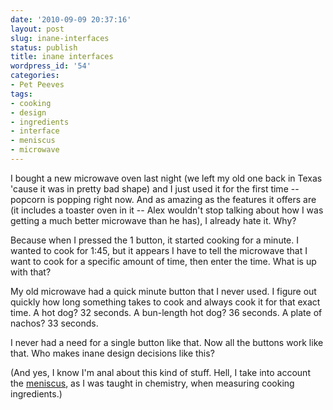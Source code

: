```yaml
---
date: '2010-09-09 20:37:16'
layout: post
slug: inane-interfaces
status: publish
title: inane interfaces
wordpress_id: '54'
categories:
- Pet Peeves
tags:
- cooking
- design
- ingredients
- interface
- meniscus
- microwave
---
```


I bought a new microwave oven last night (we left my old one back in Texas 'cause it was in pretty bad shape) and I just used it for the first time -- popcorn is popping right now. And as amazing as the features it offers are (it includes a toaster oven in it -- Alex wouldn't stop talking about how I was getting a much better microwave than he has), I already hate it. Why?





Because when I pressed the 1 button, it started cooking for a minute. I wanted to cook for 1:45, but it appears I have to tell the microwave that I want to cook for a specific amount of time, then enter the time. What is up with that?





My old microwave had a quick minute button that I never used. I figure out quickly how long something takes to cook and always cook it for that exact time. A hot dog? 32 seconds. A bun-length hot dog? 36 seconds. A plate of nachos? 33 seconds.





I never had a need for a single button like that. Now all the buttons work like that. Who makes inane design decisions like this?





(And yes, I know I'm anal about this kind of stuff. Hell, I take into account the [meniscus](http://en.wikipedia.org/wiki/Meniscus), as I was taught in chemistry, when measuring cooking ingredients.)
